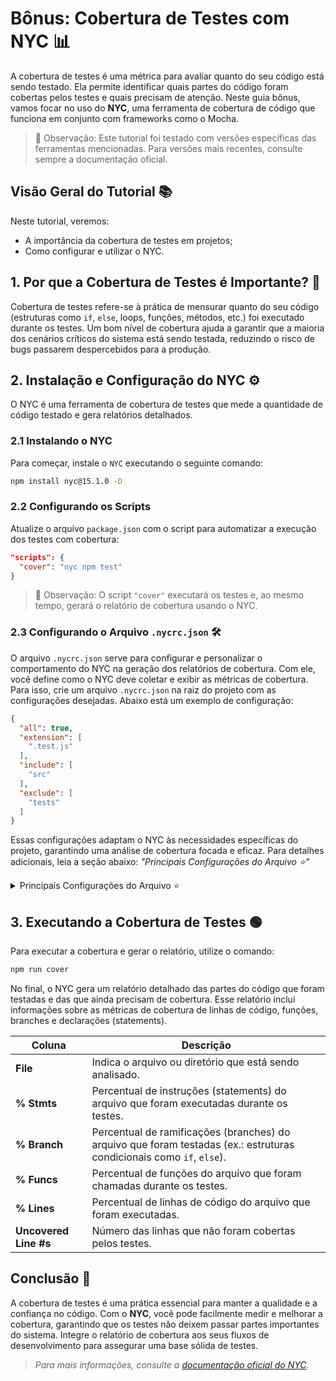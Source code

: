 # Bônus: Cobertura de Testes com NYC 📊

A cobertura de testes é uma métrica para avaliar quanto do seu código está sendo testado. Ela permite identificar quais partes do código foram cobertas pelos testes e quais precisam de atenção. Neste guia bônus, vamos focar no uso do **NYC**, uma ferramenta de cobertura de código que funciona em conjunto com frameworks como o Mocha.

> 👀 Observação: Este tutorial foi testado com versões específicas das ferramentas mencionadas. Para versões mais recentes, consulte sempre a documentação oficial.

## Visão Geral do Tutorial 📚

Neste tutorial, veremos:

- A importância da cobertura de testes em projetos;
- Como configurar e utilizar o NYC.

## 1. Por que a Cobertura de Testes é Importante? 🤔

Cobertura de testes refere-se à prática de mensurar quanto do seu código (estruturas como `if`, `else`, loops, funções, métodos, etc.) foi executado durante os testes. Um bom nível de cobertura ajuda a garantir que a maioria dos cenários críticos do sistema está sendo testada, reduzindo o risco de bugs passarem despercebidos para a produção.

## 2. Instalação e Configuração do NYC ⚙️

O NYC é uma ferramenta de cobertura de testes que mede a quantidade de código testado e gera relatórios detalhados.

### 2.1 Instalando o NYC

Para começar, instale o `NYC` executando o seguinte comando:

```bash
npm install nyc@15.1.0 -D
```

### 2.2 Configurando os Scripts

Atualize o arquivo `package.json` com o script para automatizar a execução dos testes com cobertura:

```json
"scripts": {
  "cover": "nyc npm test"
}
```

> 👀 Observação: O script `"cover"` executará os testes e, ao mesmo tempo, gerará o relatório de cobertura usando o NYC.

### 2.3 Configurando o Arquivo `.nycrc.json` 🛠️

O arquivo `.nycrc.json` serve para configurar e personalizar o comportamento do NYC na geração dos relatórios de cobertura. Com ele, você define como o NYC deve coletar e exibir as métricas de cobertura. Para isso, crie um arquivo `.nycrc.json` na raiz do projeto com as configurações desejadas. Abaixo está um exemplo de configuração:

```json
{
  "all": true,
  "extension": [
    ".test.js"
  ],
  "include": [
    "src"
  ],
  "exclude": [
    "tests"
  ]
}
```

Essas configurações adaptam o NYC às necessidades específicas do projeto, garantindo uma análise de cobertura focada e eficaz. Para detalhes adicionais, leia a seção abaixo: _"Principais Configurações do Arquivo ⭐"_

<details>
<summary> Principais Configurações do Arquivo ⭐</summary>

- `all`:
  - **Descrição:** Quando definido como `true`, inclui todos os arquivos especificados na configuração, mesmo aqueles que não foram executados nos testes.
  - _Útil para identificar códigos não testados, proporcionando uma visão completa do projeto._
- `extension`:
  - **Descrição:** Especifica as extensões de arquivos que o NYC deve incluir na cobertura.
  - _Exemplos: `.spec.ts`, `.test.js`._
- `include`:
  - **Descrição:** Determina quais arquivos ou diretórios devem ser incluídos na análise de cobertura.
  - _Direciona a cobertura para partes críticas do código, como o diretório `src`._
- `exclude`:
  - **Descrição:** Lista arquivos ou diretórios que devem ser excluídos da análise de cobertura.
  - _Exclui diretórios como `tests` ou arquivos de configuração que não precisam ser testados._

</br>

**💡 Outras Opções Úteis do `.nycrc.json`**

- `check-coverage`:
  - **Descrição:** Quando ativado, verifica se o projeto atende aos critérios mínimos de cobertura especificados.
  - _Útil para garantir que o código não seja considerado “concluído” sem atingir uma cobertura mínima._
- `per-file`:
  - **Descrição:** Quando ativado, exige que cada arquivo individualmente atenda aos critérios mínimos de cobertura.
  - _Garante uniformidade na cobertura, evitando que arquivos com alta cobertura compensem outros com baixa cobertura._
- `branches`, `lines`, `functions` e `statements`:
  - **Descrição:** Define a porcentagem mínima de cobertura para esses quatro tipos de métricas.
  - Exemplo:
    ```json
    "branches": 80,
    "lines": 90,
    "functions": 85,
    "statements": 90
    ```
- `reporter`:
  - **Descrição:** Define o formato do relatório gerado, como `text`, `html`, `lcov`, entre outros.
  - Exemplo:
    ```json
    "reporter": ["text", "html"]
    ```
- `report-dir`:
  - **Descrição:** Especifica o diretório onde o relatório de cobertura será salvo.
  - Exemplo:
    ```json
    "report-dir": "./coverage"
    ```
- `skip-full`:
  - **Descrição:** Quando ativado, exclui arquivos totalmente cobertos do relatório.
  - _Útil para deixar o relatório mais limpo, exibindo apenas arquivos com lacunas na cobertura._
- `watermarks`:
  - **Descrição:** Define níveis de cobertura com cores, facilitando a leitura dos relatórios.

</details>

## 3. Executando a Cobertura de Testes 🟢

Para executar a cobertura e gerar o relatório, utilize o comando:

```bash
npm run cover
```

No final, o NYC gera um relatório detalhado das partes do código que foram testadas e das que ainda precisam de cobertura. Esse relatório inclui informações sobre as métricas de cobertura de linhas de código, funções, branches e declarações (statements).

| **Coluna**            | **Descrição**                                                                                                             |
|-----------------------|---------------------------------------------------------------------------------------------------------------------------|
| **File**              | Indica o arquivo ou diretório que está sendo analisado.                                                                   |
| **% Stmts**           | Percentual de instruções (statements) do arquivo que foram executadas durante os testes.                                 |
| **% Branch**          | Percentual de ramificações (branches) do arquivo que foram testadas (ex.: estruturas condicionais como `if`, `else`).    |
| **% Funcs**           | Percentual de funções do arquivo que foram chamadas durante os testes.                                                   |
| **% Lines**           | Percentual de linhas de código do arquivo que foram executadas.                                                          |
| **Uncovered Line #s** | Número das linhas que não foram cobertas pelos testes.                                                                   |

## Conclusão 🏁

A cobertura de testes é uma prática essencial para manter a qualidade e a confiança no código. Com o **NYC**, você pode facilmente medir e melhorar a cobertura, garantindo que os testes não deixem passar partes importantes do sistema. Integre o relatório de cobertura aos seus fluxos de desenvolvimento para assegurar uma base sólida de testes.

> _Para mais informações, consulte a [documentação oficial do NYC](https://github.com/istanbuljs/nyc)._
